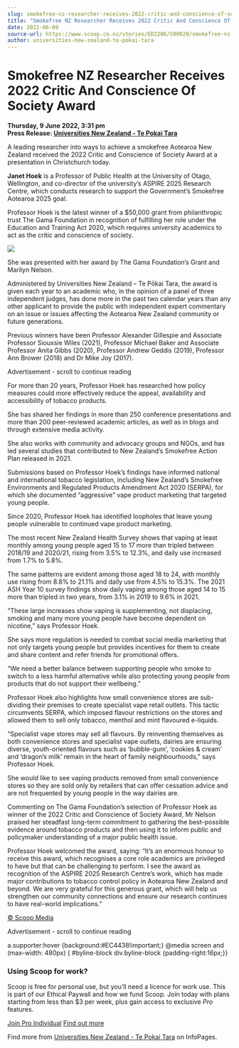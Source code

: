 ```yaml
---
slug: smokefree-nz-researcher-receives-2022-critic-and-conscience-of-society-award
title: "Smokefree NZ Researcher Receives 2022 Critic And Conscience Of Society Award"
date: 2022-06-09
source-url: https://www.scoop.co.nz/stories/ED2206/S00020/smokefree-nz-researcher-receives-2022-critic-and-conscience-of-society-award.htm
author: universities-new-zealand-te-pokai-tara
---
```

Smokefree NZ Researcher Receives 2022 Critic And Conscience Of Society Award
============================================================================

**Thursday, 9 June 2022, 3:31 pm**  
**Press Release: [Universities New Zealand - Te Pokai Tara](https://info.scoop.co.nz/Universities_New_Zealand_-_Te_Pokai_Tara)**

A leading researcher into ways to achieve a smokefree Aotearoa New Zealand received the 2022 Critic and Conscience of Society Award at a presentation in Christchurch today.

**Janet Hoek** is a Professor of Public Health at the University of Otago, Wellington, and co-director of the university’s ASPIRE 2025 Research Centre, which conducts research to support the Government’s Smokefree Aotearoa 2025 goal.

Professor Hoek is the latest winner of a $50,000 grant from philanthropic trust The Gama Foundation in recognition of fulfilling her role under the Education and Training Act 2020, which requires university academics to act as the critic and conscience of society.

![](https://img.scoop.co.nz/stories/images/2206/acc96f13bb600ceb04ab.jpeg)

She was presented with her award by The Gama Foundation’s Grant and Marilyn Nelson.

Administered by Universities New Zealand – Te Pōkai Tara, the award is given each year to an academic who, in the opinion of a panel of three independent judges, has done more in the past two calendar years than any other applicant to provide the public with independent expert commentary on an issue or issues affecting the Aotearoa New Zealand community or future generations.

Previous winners have been Professor Alexander Gillespie and Associate Professor Siouxsie Wiles (2021), Professor Michael Baker and Associate Professor Anita Gibbs (2020), Professor Andrew Geddis (2019), Professor Ann Brower (2018) and Dr Mike Joy (2017).

Advertisement - scroll to continue reading





For more than 20 years, Professor Hoek has researched how policy measures could more effectively reduce the appeal, availability and accessibility of tobacco products.

She has shared her findings in more than 250 conference presentations and more than 200 peer-reviewed academic articles, as well as in blogs and through extensive media activity.

She also works with community and advocacy groups and NGOs, and has led several studies that contributed to New Zealand’s Smokefree Action Plan released in 2021.

Submissions based on Professor Hoek’s findings have informed national and international tobacco legislation, including New Zealand’s Smokefree Environments and Regulated Products Amendment Act 2020 (SERPA), for which she documented “aggressive” vape product marketing that targeted young people.

Since 2020, Professor Hoek has identified loopholes that leave young people vulnerable to continued vape product marketing.

The most recent New Zealand Health Survey shows that vaping at least monthly among young people aged 15 to 17 more than tripled between 2018/19 and 2020/21, rising from 3.5% to 12.3%, and daily use increased from 1.7% to 5.8%.

The same patterns are evident among those aged 18 to 24, with monthly use rising from 8.8% to 21.1% and daily use from 4.5% to 15.3%. The 2021 ASH Year 10 survey findings show daily vaping among those aged 14 to 15 more than tripled in two years, from 3.1% in 2019 to 9.6% in 2021.

“These large increases show vaping is supplementing, not displacing, smoking and many more young people have become dependent on nicotine,” says Professor Hoek.

She says more regulation is needed to combat social media marketing that not only targets young people but provides incentives for them to create and share content and refer friends for promotional offers.

“We need a better balance between supporting people who smoke to switch to a less harmful alternative while also protecting young people from products that do not support their wellbeing.”

Professor Hoek also highlights how small convenience stores are sub-dividing their premises to create specialist vape retail outlets. This tactic circumvents SERPA, which imposed flavour restrictions on the stores and allowed them to sell only tobacco, menthol and mint flavoured e-liquids.

“Specialist vape stores may sell all flavours. By reinventing themselves as both convenience stores and specialist vape outlets, dairies are ensuring diverse, youth-oriented flavours such as ‘bubble-gum’, ‘cookies & cream’ and ‘dragon’s milk’ remain in the heart of family neighbourhoods,” says Professor Hoek.

She would like to see vaping products removed from small convenience stores so they are sold only by retailers that can offer cessation advice and are not frequented by young people in the way dairies are.

Commenting on The Gama Foundation’s selection of Professor Hoek as winner of the 2022 Critic and Conscience of Society Award, Mr Nelson praised her steadfast long-term commitment to gathering the best-possible evidence around tobacco products and then using it to inform public and policymaker understanding of a major public health issue.

Professor Hoek welcomed the award, saying: “It’s an enormous honour to receive this award, which recognises a core role academics are privileged to have but that can be challenging to perform. I see the award as recognition of the ASPIRE 2025 Research Centre’s work, which has made major contributions to tobacco control policy in Aotearoa New Zealand and beyond. We are very grateful for this generous grant, which will help us strengthen our community connections and ensure our research continues to have real-world implications.”

[© Scoop Media](http://www.scoop.co.nz/about/terms.html)  

Advertisement - scroll to continue reading



a.supporter:hover {background:#EC4438!important;} @media screen and (max-width: 480px) { #byline-block div.byline-block {padding-right:16px;}}

### Using Scoop for work?

Scoop is free for personal use, but you’ll need a licence for work use. This is part of our Ethical Paywall and how we fund Scoop. Join today with plans starting from less than $3 per week, plus gain access to exclusive _Pro_ features.  
  
[Join Pro Individual](https://pro.scoop.co.nz/Individual/?from=ProIn24) [Find out more](https://pro.scoop.co.nz/using-scoop-for-work/?from=ProIn24)

Find more from [Universities New Zealand - Te Pokai Tara](https://info.scoop.co.nz/Universities_New_Zealand_-_Te_Pokai_Tara) on InfoPages.